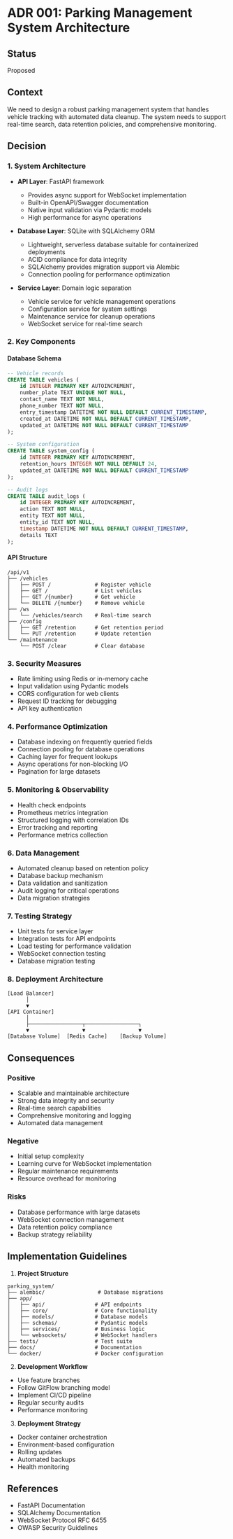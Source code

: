 # ADR 001: Parking Management System Architecture

## Status
Proposed

## Context
We need to design a robust parking management system that handles vehicle tracking with automated data cleanup. The system needs to support real-time search, data retention policies, and comprehensive monitoring.

## Decision

### 1. System Architecture
- **API Layer**: FastAPI framework
  - Provides async support for WebSocket implementation
  - Built-in OpenAPI/Swagger documentation
  - Native input validation via Pydantic models
  - High performance for async operations

- **Database Layer**: SQLite with SQLAlchemy ORM
  - Lightweight, serverless database suitable for containerized deployments
  - ACID compliance for data integrity
  - SQLAlchemy provides migration support via Alembic
  - Connection pooling for performance optimization

- **Service Layer**: Domain logic separation
  - Vehicle service for vehicle management operations
  - Configuration service for system settings
  - Maintenance service for cleanup operations
  - WebSocket service for real-time search

### 2. Key Components

#### Database Schema
```sql
-- Vehicle records
CREATE TABLE vehicles (
    id INTEGER PRIMARY KEY AUTOINCREMENT,
    number_plate TEXT UNIQUE NOT NULL,
    contact_name TEXT NOT NULL,
    phone_number TEXT NOT NULL,
    entry_timestamp DATETIME NOT NULL DEFAULT CURRENT_TIMESTAMP,
    created_at DATETIME NOT NULL DEFAULT CURRENT_TIMESTAMP,
    updated_at DATETIME NOT NULL DEFAULT CURRENT_TIMESTAMP
);

-- System configuration
CREATE TABLE system_config (
    id INTEGER PRIMARY KEY AUTOINCREMENT,
    retention_hours INTEGER NOT NULL DEFAULT 24,
    updated_at DATETIME NOT NULL DEFAULT CURRENT_TIMESTAMP
);

-- Audit logs
CREATE TABLE audit_logs (
    id INTEGER PRIMARY KEY AUTOINCREMENT,
    action TEXT NOT NULL,
    entity TEXT NOT NULL,
    entity_id TEXT NOT NULL,
    timestamp DATETIME NOT NULL DEFAULT CURRENT_TIMESTAMP,
    details TEXT
);
```

#### API Structure
```plaintext
/api/v1
├── /vehicles
│   ├── POST /              # Register vehicle
│   ├── GET /               # List vehicles
│   ├── GET /{number}       # Get vehicle
│   └── DELETE /{number}    # Remove vehicle
├── /ws
│   └── /vehicles/search    # Real-time search
├── /config
│   ├── GET /retention      # Get retention period
│   └── PUT /retention      # Update retention
└── /maintenance
    └── POST /clear         # Clear database
```

### 3. Security Measures
- Rate limiting using Redis or in-memory cache
- Input validation using Pydantic models
- CORS configuration for web clients
- Request ID tracking for debugging
- API key authentication

### 4. Performance Optimization
- Database indexing on frequently queried fields
- Connection pooling for database operations
- Caching layer for frequent lookups
- Async operations for non-blocking I/O
- Pagination for large datasets

### 5. Monitoring & Observability
- Health check endpoints
- Prometheus metrics integration
- Structured logging with correlation IDs
- Error tracking and reporting
- Performance metrics collection

### 6. Data Management
- Automated cleanup based on retention policy
- Database backup mechanism
- Data validation and sanitization
- Audit logging for critical operations
- Data migration strategies

### 7. Testing Strategy
- Unit tests for service layer
- Integration tests for API endpoints
- Load testing for performance validation
- WebSocket connection testing
- Database migration testing

### 8. Deployment Architecture
```plaintext
[Load Balancer]
      │
      ▼
[API Container]
      │
      ├─────────────────┬─────────────────┐
      ▼                 ▼                 ▼
[Database Volume]  [Redis Cache]    [Backup Volume]
```

## Consequences

### Positive
- Scalable and maintainable architecture
- Strong data integrity and security
- Real-time search capabilities
- Comprehensive monitoring and logging
- Automated data management

### Negative
- Initial setup complexity
- Learning curve for WebSocket implementation
- Regular maintenance requirements
- Resource overhead for monitoring

### Risks
- Database performance with large datasets
- WebSocket connection management
- Data retention policy compliance
- Backup strategy reliability

## Implementation Guidelines

1. **Project Structure**
```plaintext
parking_system/
├── alembic/                 # Database migrations
├── app/
│   ├── api/                # API endpoints
│   ├── core/               # Core functionality
│   ├── models/             # Database models
│   ├── schemas/            # Pydantic models
│   ├── services/           # Business logic
│   └── websockets/         # WebSocket handlers
├── tests/                  # Test suite
├── docs/                   # Documentation
└── docker/                 # Docker configuration
```

2. **Development Workflow**
- Use feature branches
- Follow GitFlow branching model
- Implement CI/CD pipeline
- Regular security audits
- Performance monitoring

3. **Deployment Strategy**
- Docker container orchestration
- Environment-based configuration
- Rolling updates
- Automated backups
- Health monitoring

## References
- FastAPI Documentation
- SQLAlchemy Documentation
- WebSocket Protocol RFC 6455
- OWASP Security Guidelines